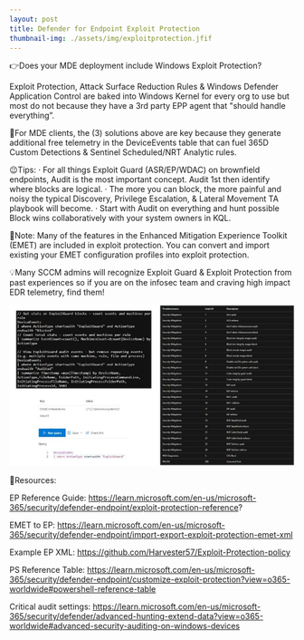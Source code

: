 ```yaml
---
layout: post
title: Defender for Endpoint Exploit Protection
thumbnail-img: ./assets/img/exploitprotection.jfif
---
```

👉Does your MDE deployment include Windows Exploit Protection?

Exploit Protection, Attack Surface Reduction Rules & Windows Defender Application Control are baked into Windows Kernel for every org to use but most do not because they have a 3rd party EPP agent that "should handle everything”.

🔻For MDE clients, the (3) solutions above are key because they generate additional free telemetry in the DeviceEvents table that can fuel 365D Custom Detections & Sentinel Scheduled/NRT Analytic rules.

😉Tips:
·       For all things Exploit Guard (ASR/EP/WDAC) on brownfield endpoints, Audit is the most important concept. Audit 1st then identify where blocks are logical.
·       The more you can block, the more painful and noisy the typical Discovery, Privilege Escalation, & Lateral Movement TA playbook will become.
·       Start with Audit on everything and hunt possible Block wins collaboratively with your system owners in KQL.

📝Note:
Many of the features in the Enhanced Mitigation Experience Toolkit (EMET) are included in exploit protection. You can convert and import existing your EMET configuration profiles into exploit protection.

💡Many SCCM admins will recognize Exploit Guard & Exploit Protection from past experiences so if you are on the infosec team and craving high impact EDR telemetry, find them!

![Image](/assets/img/exploitprotection.jfif)

🎒Resources:

EP Reference Guide: https://learn.microsoft.com/en-us/microsoft-365/security/defender-endpoint/exploit-protection-reference?

EMET to EP: https://learn.microsoft.com/en-us/microsoft-365/security/defender-endpoint/import-export-exploit-protection-emet-xml

Example EP XML: https://github.com/Harvester57/Exploit-Protection-policy

PS Reference Table: https://learn.microsoft.com/en-us/microsoft-365/security/defender-endpoint/customize-exploit-protection?view=o365-worldwide#powershell-reference-table

Critical audit settings: https://learn.microsoft.com/en-us/microsoft-365/security/defender/advanced-hunting-extend-data?view=o365-worldwide#advanced-security-auditing-on-windows-devices
